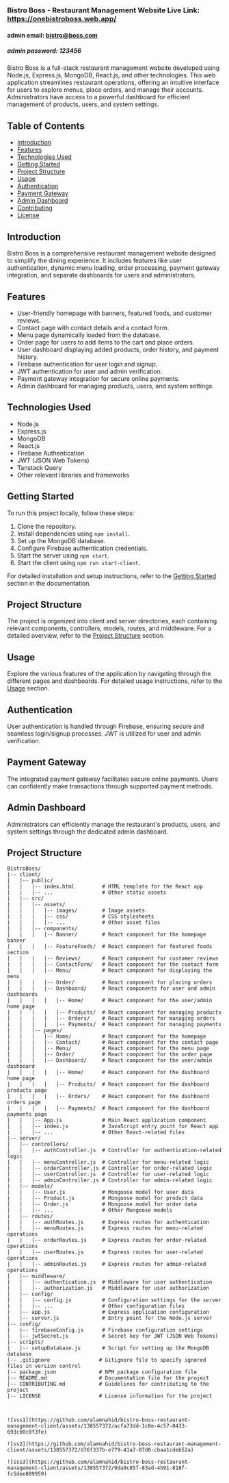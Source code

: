 ### Bistro Boss - Restaurant Management Website Live Link: https://onebistroboss.web.app/

#### admin email: bistro@boss.com
##### admin password: 123456

Bistro Boss is a full-stack restaurant management website developed using Node.js, Express.js, MongoDB, React.js, and other technologies. This web application streamlines restaurant operations, offering an intuitive interface for users to explore menus, place orders, and manage their accounts. Administrators have access to a powerful dashboard for efficient management of products, users, and system settings.

## Table of Contents

- [Introduction](#introduction)
- [Features](#features)
- [Technologies Used](#technologies-used)
- [Getting Started](#getting-started)
- [Project Structure](#project-structure)
- [Usage](#usage)
- [Authentication](#authentication)
- [Payment Gateway](#payment-gateway)
- [Admin Dashboard](#admin-dashboard)
- [Contributing](#contributing)
- [License](#license)

## Introduction

Bistro Boss is a comprehensive restaurant management website designed to simplify the dining experience. It includes features like user authentication, dynamic menu loading, order processing, payment gateway integration, and separate dashboards for users and administrators.

## Features

- User-friendly homepage with banners, featured foods, and customer reviews.
- Contact page with contact details and a contact form.
- Menu page dynamically loaded from the database.
- Order page for users to add items to the cart and place orders.
- User dashboard displaying added products, order history, and payment history.
- Firebase authentication for user login and signup.
- JWT authentication for user and admin verification.
- Payment gateway integration for secure online payments.
- Admin dashboard for managing products, users, and system settings.

## Technologies Used

- Node.js
- Express.js
- MongoDB
- React.js
- Firebase Authentication
- JWT (JSON Web Tokens)
- Tanstack Query
- Other relevant libraries and frameworks

## Getting Started

To run this project locally, follow these steps:

1. Clone the repository.
2. Install dependencies using `npm install`.
3. Set up the MongoDB database.
4. Configure Firebase authentication credentials.
5. Start the server using `npm start`.
6. Start the client using `npm run start-client`.

For detailed installation and setup instructions, refer to the [Getting Started](#) section in the documentation.

## Project Structure

The project is organized into client and server directories, each containing relevant components, controllers, models, routes, and middleware. For a detailed overview, refer to the [Project Structure](#project-structure) section.

## Usage

Explore the various features of the application by navigating through the different pages and dashboards. For detailed usage instructions, refer to the [Usage](#usage) section.

## Authentication

User authentication is handled through Firebase, ensuring secure and seamless login/signup processes. JWT is utilized for user and admin verification.

## Payment Gateway

The integrated payment gateway facilitates secure online payments. Users can confidently make transactions through supported payment methods.

## Admin Dashboard

Administrators can efficiently manage the restaurant's products, users, and system settings through the dedicated admin dashboard.


## Project Structure

```plaintext
BistroBoss/
|-- client/
|   |-- public/
|   |   |-- index.html         # HTML template for the React app
|   |   |-- ...                # Other static assets
|   |-- src/
|   |   |-- assets/
|   |   |   |-- images/        # Image assets
|   |   |   |-- css/           # CSS stylesheets
|   |   |   |-- ...            # Other asset files
|   |   |-- components/
|   |   |   |-- Banner/        # React component for the homepage banner
|   |   |   |-- FeatureFoods/  # React component for featured foods section
|   |   |   |-- Reviews/       # React component for customer reviews
|   |   |   |-- ContactForm/   # React component for the contact form
|   |   |   |-- Menu/          # React component for displaying the menu
|   |   |   |-- Order/         # React component for placing orders
|   |   |   |-- Dashboard/     # React components for user and admin dashboards
|   |   |   |   |-- Home/      # React component for the user/admin home page
|   |   |   |   |-- Products/  # React component for managing products
|   |   |   |   |-- Orders/    # React component for managing orders
|   |   |   |   |-- Payments/  # React component for managing payments
|   |   |-- pages/
|   |   |   |-- Home/          # React component for the homepage
|   |   |   |-- Contact/       # React component for the contact page
|   |   |   |-- Menu/          # React component for the menu page
|   |   |   |-- Order/         # React component for the order page
|   |   |   |-- Dashboard/     # React component for the user/admin dashboard
|   |   |   |   |-- Home/      # React component for the dashboard home page
|   |   |   |   |-- Products/  # React component for the dashboard products page
|   |   |   |   |-- Orders/    # React component for the dashboard orders page
|   |   |   |   |-- Payments/  # React component for the dashboard payments page
|   |   |-- App.js             # Main React application component
|   |   |-- index.js           # JavaScript entry point for React app
|   |   |-- ...                # Other React-related files
|-- server/
|   |-- controllers/
|   |   |-- authController.js  # Controller for authentication-related logic
|   |   |-- menuController.js  # Controller for menu-related logic
|   |   |-- orderController.js # Controller for order-related logic
|   |   |-- userController.js  # Controller for user-related logic
|   |   |-- adminController.js # Controller for admin-related logic
|   |-- models/
|   |   |-- User.js            # Mongoose model for user data
|   |   |-- Product.js         # Mongoose model for product data
|   |   |-- Order.js           # Mongoose model for order data
|   |   |-- ...                # Other Mongoose models
|   |-- routes/
|   |   |-- authRoutes.js      # Express routes for authentication
|   |   |-- menuRoutes.js      # Express routes for menu-related operations
|   |   |-- orderRoutes.js     # Express routes for order-related operations
|   |   |-- userRoutes.js      # Express routes for user-related operations
|   |   |-- adminRoutes.js     # Express routes for admin-related operations
|   |-- middleware/
|   |   |-- authentication.js  # Middleware for user authentication
|   |   |-- authorization.js   # Middleware for user authorization
|   |-- config/
|   |   |-- config.js          # Configuration settings for the server
|   |   |-- ...                # Other configuration files
|   |-- app.js                 # Express application configuration
|   |-- server.js              # Entry point for the Node.js server
|-- config/
|   |-- firebaseConfig.js      # Firebase configuration settings
|   |-- jwtSecret.js           # Secret key for JWT (JSON Web Tokens)
|-- scripts/
|   |-- setupDatabase.js       # Script for setting up the MongoDB database
|-- .gitignore                # Gitignore file to specify ignored files in version control
|-- package.json              # NPM package configuration file
|-- README.md                 # Documentation file for the project
|-- CONTRIBUTING.md           # Guidelines for contributing to the project
|-- LICENSE                   # License information for the project



![sss1](https://github.com/alamnahid/bistro-boss-restaurant-management-client/assets/138557372/acfa73dd-1c0e-4c57-8433-693cb0c0f3fe)

![ss2](https://github.com/alamnahid/bistro-boss-restaurant-management-client/assets/138557372/d76f337b-e779-41a7-87d0-cbaa1cdeb52a)

![sss3](https://github.com/alamnahid/bistro-boss-restaurant-management-client/assets/138557372/9da9c85f-83ad-4b91-818f-fc5dee889959)

